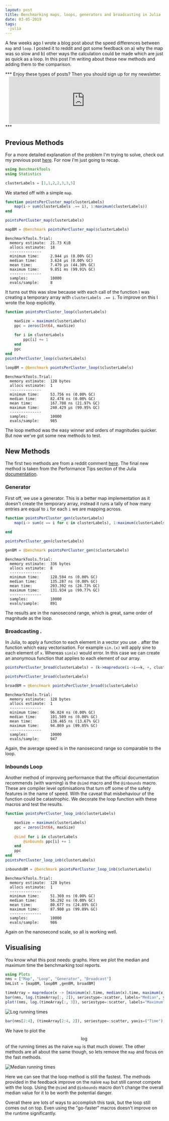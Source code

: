 ```yaml
---
layout: post
title: Benchmarking maps, loops, generators and broadcasting in Julia
date: 03-05-2019
tags:
 -julia
---
```


A few weeks ago I wrote a blog post about the speed differences
between `map` and `loop`. I posted it to reddit and got some feedback
on a) why the map was so slow and b) other ways the calculation
could be made which are just as quick as a loop. In this post I'm
writing about these new methods and adding them to the comparison.


<p></p>
***
Enjoy these types of posts? Then you should sign up for my newsletter. 
<div style="text-align: center;">
<iframe src="https://dm13450.substack.com/embed" width="480"
height="150" style="border:1px solid ##fdfdfd; background:#fdfdfd;"
frameborder="0" scrolling="no"></iframe>
</div>
***
<p></p>

## Previous Methods

For a more detailed explanation of the problem I'm trying to solve, check out my previous
post
[here](https://dm13450.github.io/2019/04/17/MapLoopPerformance.html). For
now I'm just going to recap.

```julia
using BenchmarkTools
using Statistics
```
```julia
clusterLabels = [1,1,2,2,3,3,5]
```

We started off with a simple `map`. 

```julia
function pointsPerCluster_map(clusterLabels)
    map(i-> sum(clusterLabels .== i), 1:maximum(clusterLabels))
end

pointsPerCluster_map(clusterLabels)

mapBM = @benchmark pointsPerCluster_map($clusterLabels)
```


    BenchmarkTools.Trial: 
      memory estimate:  21.73 KiB
      allocs estimate:  18
      --------------
      minimum time:     2.944 μs (0.00% GC)
      median time:      3.624 μs (0.00% GC)
      mean time:        7.479 μs (44.30% GC)
      maximum time:     9.851 ms (99.91% GC)
      --------------
      samples:          10000
      evals/sample:     8


It turns out this was slow because with each call of the function I
was creating a temporary array with `clusterLabels .== i`. To improve
on this I wrote the loop explicitly.


```julia
function pointsPerCluster_loop(clusterLabels)

    maxSize = maximum(clusterLabels)
    ppc = zeros(Int64, maxSize)
    
    for i in clusterLabels
        ppc[i] += 1
    end
    ppc
end
pointsPerCluster_loop(clusterLabels)

loopBM = @benchmark pointsPerCluster_loop($clusterLabels)
```




    BenchmarkTools.Trial: 
      memory estimate:  128 bytes
      allocs estimate:  1
      --------------
      minimum time:     53.756 ns (0.00% GC)
      median time:      82.478 ns (0.00% GC)
      mean time:        167.708 ns (21.97% GC)
      maximum time:     240.429 μs (99.95% GC)
      --------------
      samples:          10000
      evals/sample:     985


The loop method was the easy winner and orders of magnitudes
quicker. But now we've got some new methods to test.

## New Methods

The first two methods are from a reddit comment
[here](https://www.reddit.com/r/programming/comments/be9swi/speed_differences_between_a_map_and_a_loop_in/el4chty/). The
final new method is taken from the Performance Tips section of the
Julia [documentation](https://docs.julialang.org/en/v1/manual/performance-tips/index.html). 

### Generator 

First off, we use a generator. This is a better map implementation as
it doesn't create the temporary array, instead it runs a tally of how
many entries are equal to `i` for each `i` we are mapping across. 

```julia
function pointsPerCluster_gen(clusterLabels)
    map(i-> sum(c == i for c in clusterLabels), 1:maximum(clusterLabels))
    
end

pointsPerCluster_gen(clusterLabels)

genBM = @benchmark pointsPerCluster_gen($clusterLabels)
```




    BenchmarkTools.Trial: 
      memory estimate:  336 bytes
      allocs estimate:  8
      --------------
      minimum time:     128.594 ns (0.00% GC)
      median time:      135.287 ns (0.00% GC)
      mean time:        203.392 ns (26.73% GC)
      maximum time:     131.934 μs (99.77% GC)
      --------------
      samples:          10000
      evals/sample:     891

The results are in the nanosecond range, which is great, same order
of magnitude as the loop. 

### Broadcasting .

In Julia, to apply a function to each element in a vector you use `.`
after the function which easy vectorisation. For example `sin.(x)`
will apply sine to each element of `x`. Whereas `sin(x)` would error.
In this case we can create an anonymous function that applies to each
element of our array. 

```julia
pointsPerCluster_broad(clusterLabels) = (k->mapreduce(i->i==k, +, clusterLabels)).(1:maximum(clusterLabels))

pointsPerCluster_broad(clusterLabels)

broadBM = @benchmark pointsPerCluster_broad($clusterLabels)
```


    BenchmarkTools.Trial: 
      memory estimate:  128 bytes
      allocs estimate:  1
      --------------
      minimum time:     96.824 ns (0.00% GC)
      median time:      101.509 ns (0.00% GC)
      mean time:        136.465 ns (13.67% GC)
      maximum time:     94.869 μs (99.85% GC)
      --------------
      samples:          10000
      evals/sample:     947

Again, the average speed is in the nanosecond range so comparable to
the loop.

### Inbounds Loop

Another method of improving performance that the official
documentation recommends (with warning) is the `@simd` macro and the
`@inbounds` macro. These are compiler level optimisations that turn
off some of the safety features in the name of speed. With the caveat
that misbehaviour of the function could be catastrophic. We decorate
the loop function with these macros and test the results.

```julia
function pointsPerCluster_loop_inb(clusterLabels)

    maxSize = maximum(clusterLabels)
    ppc = zeros(Int64, maxSize)
    
    @simd for i in clusterLabels
        @inbounds ppc[i] += 1
    end
    ppc
end
pointsPerCluster_loop_inb(clusterLabels)

inboundsBM = @benchmark pointsPerCluster_loop_inb($clusterLabels)
```

    BenchmarkTools.Trial: 
      memory estimate:  128 bytes
      allocs estimate:  1
      --------------
      minimum time:     51.369 ns (0.00% GC)
      median time:      56.292 ns (0.00% GC)
      mean time:        80.677 ns (24.89% GC)
      maximum time:     87.980 μs (99.89% GC)
      --------------
      samples:          10000
      evals/sample:     986


Again on the nanosecond scale, so all is working well. 


## Visualising

You know what this post needs: graphs. Here we plot the median and
maximum time the benchmarking tool reports. 

```julia
using Plots
nms = ["Map", "Loop", "Generator", "Broadcast"]
bmList = [mapBM, loopBM ,genBM, broadBM]

timeArray = mapreduce(x -> [minimum(x).time, median(x).time, maximum(x).time], hcat, bmList)'
bar(nms, log.(timeArray[:, 2]), seriestype=:scatter, labels="Median", yaxis=("log Time"))
plot!(nms, log.(timeArray[:, 3]), seriestype=:scatter, labels="Maximum")
```

![Log running times](/assets/maploop/output_16_0.svg)

```julia
bar(nms[2:4], (timeArray[2:4, 2]), seriestype=:scatter, yaxis=("Time"), label="Median")
```

We have to plot the $$\log$$ of the running times as the naive `map`
is that much slower. The other methods are all about the same though,
so lets remove the `map` and focus on the fast methods. 

<!---
![Running times](/assets/maploop/output_17_0.svg)
--->

![Median running times](/assets/maploop/output_18_0.svg)

Here we can see that the loop method is still the fastest. The methods
provided in the feedback improve on the naive `map` but still cannot
compete with the loop. Using the `@simd` and `@inbounds` macro don't change the overall median
value for it to be worth the potential danger.



Overall there are lots of ways to accomplish this task, but the loop
still comes out on top. Even using the "go-faster" macros doesn't
improve on the runtime significantly.
